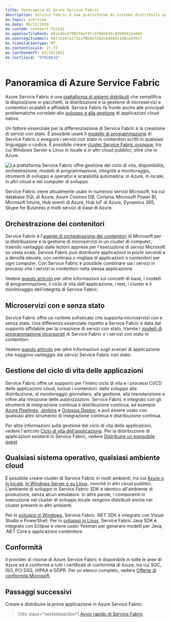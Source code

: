 ```yaml
---
title: Panoramica di Azure Service Fabric
description: Service Fabric è una piattaforma di sistemi distribuiti per la creazione di microservizi scalabili, affidabili e facilmente gestibili.
ms.topic: overview
ms.date: 09/22/2020
ms.custom: contperf-fy21q1
ms.openlocfilehash: b6a14ba3f905fbef3fc3796b616cd594941a3d60
ms.sourcegitcommit: 867cb1b7a1f3a1f0b427282c648d411d0ca4f81f
ms.translationtype: MT
ms.contentlocale: it-IT
ms.lasthandoff: 03/19/2021
ms.locfileid: "97028632"
---
```

# <a name="overview-of-azure-service-fabric"></a>Panoramica di Azure Service Fabric

Azure Service Fabric è una [piattaforma di sistemi distribuiti](#container-orchestration) che semplifica la disposizione in pacchetti, la distribuzione e la gestione di microservizi e contenitori scalabili e affidabili. Service Fabric fa fronte anche alle principali problematiche correlate allo [sviluppo e alla gestione](#application-lifecycle-management) di applicazioni cloud native.

Un fattore essenziale per la differenziazione di Service Fabric è la creazione di servizi con stato. È possibile usare il [modello di programmazione](#stateless-and-stateful-microservices) di Service Fabric o eseguire i servizi con stato in contenitori scritti in qualsiasi linguaggio o codice. È possibile creare [cluster Service Fabric ovunque](#any-os-any-cloud), tra cui Windows Server e Linux in locale e in altri cloud pubblici, oltre che in Azure.

![La piattaforma Service Fabric offre gestione del ciclo di vita, disponibilità, orchestrazione, modelli di programmazione, integrità e monitoraggio, strumenti di sviluppo e operativi e scalabilità automatica: in Azure, in locale, in altri cloud e nel computer di sviluppo][Image1]

Service Fabric viene attualmente usato in numerosi servizi Microsoft, tra cui database SQL di Azure, Azure Cosmos DB, Cortana, Microsoft Power BI, Microsoft Intune, Hub eventi di Azure, Hub IoT di Azure, Dynamics 365, Skype for Business e molti servizi di base di Azure.

## <a name="container-orchestration"></a>Orchestrazione dei contenitori

Service Fabric è l'[agente di orchestrazione dei contenitori](service-fabric-cluster-resource-manager-introduction.md) di Microsoft per la distribuzione e la gestione di microservizi in un cluster di computer, traendo vantaggio dalle lezioni apprese per l'esecuzione di servizi Microsoft su vasta scala. Service Fabric può distribuire applicazioni in pochi secondi e a densità elevata, con centinaia o migliaia di applicazioni o contenitori per ogni computer. Con Service Fabric è possibile combinare sia i servizi in processi che i servizi in contenitori nella stessa applicazione.

Vedere [questo articolo](service-fabric-content-roadmap.md) per altre informazioni sui concetti di base, i modelli di programmazione, il ciclo di vita dell'applicazione, i test, i cluster e il monitoraggio dell'integrità di Service Fabric.

## <a name="stateless-and-stateful-microservices"></a>Microservizi con e senza stato

Service Fabric offre un runtime sofisticato che supporta microservizi con e senza stato. Una differenza essenziale rispetto a Service Fabric è data dal supporto affidabile per la creazione di servizi con stato, tramite i [modelli di programmazione incorporati](service-fabric-choose-framework.md) di Service Fabric o i servizi con stato in contenitori.

Vedere [questo articolo](service-fabric-application-scenarios.md) per altre informazioni sugli scenari di applicazione che traggono vantaggio dai servizi Service Fabric con stato.

## <a name="application-lifecycle-management"></a>Gestione del ciclo di vita delle applicazioni

Service Fabric offre un supporto per l'intero ciclo di vita e i processi CI/CD delle applicazioni cloud, inclusi i contenitori: dallo sviluppo alla distribuzione, al monitoraggio giornaliero, alla gestione, alla manutenzione e infine alla rimozione delle autorizzazioni. Service Fabric è integrato con gli strumenti di integrazione continua e distribuzione continua, ad esempio [Azure Pipelines](https://www.visualstudio.com/team-services/), [Jenkins](https://jenkins.io/index.html) e [Octopus Deploy](https://octopus.com/), e può essere usato con qualsiasi altro strumento di integrazione continua e distribuzione continua.

Per altre informazioni sulla gestione del ciclo di vita delle applicazioni, vedere l'articolo [Ciclo di vita dell'applicazione](service-fabric-application-lifecycle.md). Per la distribuzione di applicazioni esistenti in Service Fabric, vedere [Distribuire un eseguibile guest](service-fabric-deploy-existing-app.md).

## <a name="any-os-any-cloud"></a>Qualsiasi sistema operativo, qualsiasi ambiente cloud

È possibile creare cluster di Service Fabric in molti ambienti, tra cui [Azure o in locale](service-fabric-deploy-anywhere.md), [in Windows Server o su Linux](service-fabric-linux-windows-differences.md), nonché in altri cloud pubblici. L'ambiente di sviluppo in Service Fabric SDK è identico all'ambiente di produzione, senza alcun emulatore. In altre parole, i componenti in esecuzione nel cluster di sviluppo locale vengono distribuiti anche nei cluster presenti in altri ambienti.

Per lo [sviluppo in Windows](service-fabric-get-started.md), Service Fabric .NET SDK è integrato con Visual Studio e PowerShell. Per lo [sviluppo in Linux](service-fabric-get-started-linux.md), Service Fabric Java SDK è integrato con Eclipse e viene usato Yeoman per generare modelli per Java, .NET Core e applicazioni contenitore.

## <a name="compliance"></a>Conformità

Il provider di risorse di Azure Service Fabric è disponibile in tutte le aree di Azure ed è conforme a tutti i certificati di conformità di Azure, tra cui SOC, ISO, PCI DSS, HIPAA e GDPR. Per un elenco completo, vedere [Offerte di conformità Microsoft](https://www.microsoft.com/trustcenter/compliance/complianceofferings).

## <a name="next-steps"></a>Passaggi successivi

Creare e distribuire la prima applicazione in Azure Service Fabric:

> [!div class="nextstepaction"]
> [Avvio rapido di Service Fabric][sf-quickstart]

[Image1]: media/service-fabric-overview/Service-Fabric-Overview.png
[sf-quickstart]: ./service-fabric-quickstart-dotnet.md

